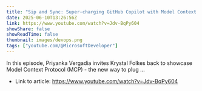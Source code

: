 ```yaml
---
title: "Sip and Sync: Super-charging GitHub Copilot with Model Context Protocol (MCP), with Krystal Folkes"
date: 2025-06-10T13:26:56Z
link: https://www.youtube.com/watch?v=Jdv-BqPy604
showShare: false
showReadTime: false
thumbnail: images/devops.png
tags: ["youtube.com/@MicrosoftDeveloper"]
---
```

In this episode, Priyanka Vergadia invites Krystal Folkes back to showcase Model Context Protocol (MCP) - the new way to plug ...

- Link to article: https://www.youtube.com/watch?v=Jdv-BqPy604